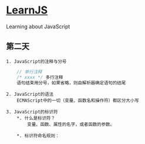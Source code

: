 # [LearnJS](../README.md)

Learning about JavaScript

## 第二天

    1. JavaScript的注释与分号

```javascript
    // 单行注释
    /* xxxx */ 多行注释
    语句结束用分号，如果省略，则由解析器确定语句的结尾
```

    2. JavaScript的语法
        ECMAScript中的一切（变量、函数名和操作符）都区分大小写

    3. JavaScript的标识符
        *. 什么是标识符？
            变量、函数、属性的名字，或者函数的参数。

        *. 标识符命名规则：
                    